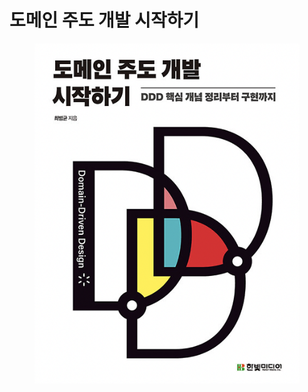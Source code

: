 # 도메인 주도 개발 시작하기

<figure><img src="../../.gitbook/assets/image (2) (1) (1) (1) (1) (1) (1).png" alt=""><figcaption></figcaption></figure>
